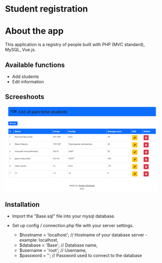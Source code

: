 # Student registration

# About the app
This application is a registry of people built with PHP (MVC standard), MySQL, Vue.js.

## Available functions
* Add students
* Edit information

## Screeshoots
![GitHub Logo](public/img/screen.png)

## Installation
- Import the "Base.sql" file into your mysql database.

- Set up config / connection.php file with your server settings.
    - $hostname = 'localhost'; // Hostname of your database server - example: localhost,
    - $database = 'Base'; // Database name,
    - $username = 'root'; // Username,
    - $password = ''; // Password used to connect to the database
